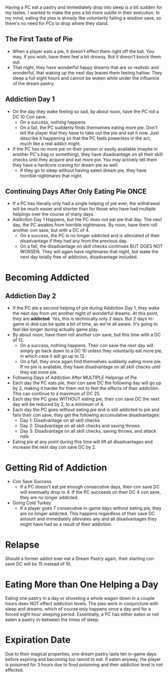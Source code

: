 Having a PC eat a pastry and immediately drop into sleep is a bit sudden for my tastes. I wanted to make the pies a bit more subtle in their execution. In my mind, eating the pies is already like voluntarily failing a wisdom save, so there's no need for PCs to drop where they stand.

## The First Taste of Pie
- When a player eats a pie, it doesn't effect them right off the bat. You may, if you wish, have them feel a bit drowsy. But it doesn't knock them out.
- That night, they have wonderful happy dreams that are so realistic and wonderful, that waking up the next day leaves them feeling hallow. They sleep a full eight hours and cannot be woken while under the influence of the dream pastry.

## Addiction Day 1
- On the day they wake feeling so sad, by about noon, have the PC roll a DC 10 Con save.
	- On a success, nothing happens.
	- On a fail, the PC suddenly finds themselves eating more pie. Don't tell the player that they _have_ to take out the pie and eat it now. Just describe it happening so that the PC feels powerless in the act, much like a real addict might.
- If the PC has no more pie on their person or easily available (maybe in another PC's bag or something), they have disadvantage on all their skill checks until they acquire and eat more pie. You may actively tell them they have a hardcore craving for dream pie as well.
	- If they go to sleep without having eaten dream pie, they have horrible nightmares that night.

## Continuing Days After Only Eating Pie ONCE
- If a PC has literally only had a single helping of pie ever, the withdrawal will be much easier and shorter than for those who have had multiple helpings over the course of many days.
- Addiction Day 1 Happens, but the PC does not eat pie that day. The next day, the PC awakes from horrible nightmares. By noon, have them roll another con save, but with a DC of 4.
	- On a success, the PC is no longer addicted and is alleviated of their disadvantage if they had any from the previous day.
	- On a fail, the disadvantage on skill checks continues BUT DOES NOT WORSEN. They will again have nightmares that night, but wake the next day totally free of addiction, disadvantage included.

# Becoming Addicted
## Addiction Day 2
- If the PC ate a second helping of pie during Addiction Day 1, they wake the next day from yet another night of wonderful dreams. At this point, they are **addicted**. Yes, this is technically only 2 days. But 2 days in-game in dnd can be quite a bit of time, as we're all aware. It's going to feel like longer during actually game play.
- By about noon, have them roll another con save, but this time with a DC of 12.
	- On a success, nothing happens. Their con save the next day will simply go back down to a DC 10 unless they voluntarily eat more pie, in which case it will go up to 12.
	- On a fail, they once again find themselves suddenly eating more pie. If no pie is available, they have disadvantage on all skill checks until they eat more pie.
- Following Days of Addiction After MULTIPLE Helpings of Pie
- Each day the PC eats pie, their con save DC the following day will go up by 2, making it harder for them not to feel the effects of their addiction. This can continue to a maximum of DC 25.
- Each day the PC goes WITHOUT eating pie, their con save DC the next day will be reduced by 2, to a minimum of 4.
- Each day the PC goes without eating pie and is still addicted to pie and fails their con save, they get the following accumulative disadvantages:
	- Day 1: Disadvantage on all skill checks
	- Day 2: Disadvantage on all skill checks and saving throws
	- Day 3: Disadvantage on all skill checks, saving throws, and attack rolls
- Eating pie at any point during this time will lift all disadvantages and increase the next day con save DC by 2.

# Getting Rid of Addiction
- Con Save Success
    - If a PC doesn't eat pie enough consecutive days, their con save DC will eventually drop to 4. If the PC succeeds on their DC 4 con save, they are no longer addicted.
- Going Cold Turkey
    - If a player goes 7 consecutive in-game days without eating pie, they are no longer addicted. This happens regardless of their save DC amount and immediately alleviates any and all disadvantages they might have had as a result of their addiction.

# Relapse
Should a former addict ever eat a Dream Pastry again, their starting con save DC will be 15 instead of 10.

# Eating More than One Helping a Day
Eating one pastry in a day or shoveling a whole wagon down in a couple hours does NOT effect addiction levels. The pies work in conjuncture with sleep and dreams, which of course only happens once a day and for a forced eight hour sleeping period. Essentially, a PC has either eaten or not eaten a pastry in-between the times of sleep.

# Expiration Date
Due to their magical properties, one dream pastry lasts ten in-game days before expiring and becoming too rancid to eat. If eaten anyway, the player is poisoned for 3 hours due to food poisoning and their addiction level is not effected.